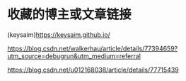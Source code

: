 # 收藏的博主或文章链接

(keysaim)<https://keysaim.github.io/>

<https://blog.csdn.net/walkerhau/article/details/77394659?utm_source=debugrun&utm_medium=referral>

<https://blog.csdn.net/u012168038/article/details/77715439>